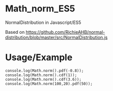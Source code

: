# Math_norm_ES5
NormalDistribution in Javascript/ES5

Based on https://github.com/RichieAHB/normal-distribution/blob/master/src/NormalDistribution.js

# Usage/Example

```
console.log(Math.norm().pdf(-0.8));
console.log(Math.norm().cdf(1));
console.log(Math.norm().cdf(3.6));
console.log(Math.norm(100,20).pdf(50));
```
